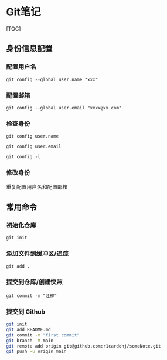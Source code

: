 # Git笔记

[TOC]



## 身份信息配置

### 配置用户名

`git config --global user.name "xxx"`

### 配置邮箱

`git config --global user.email "xxxx@xx.com"`

### 检查身份

`git config user.name`

`git config user.email`

`git config -l`

### 修改身份

重复配置用户名和配置邮箱

## 常用命令

### 初始化仓库

`git init`

### 添加文件到缓冲区/追踪

`git add .`

### 提交到仓库/创建快照

`git commit -m "注释"`

### 提交到 Github

```bash
git init
git add README.md
git commit -m "first commit"
git branch -M main
git remote add origin git@github.com:r1cardohj/someNote.git
git push -u origin main
```



